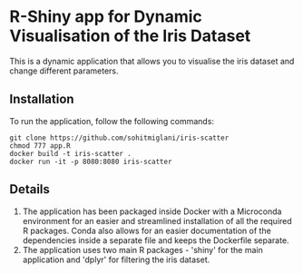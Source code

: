 # R-Shiny app for Dynamic Visualisation of the Iris Dataset

This is a dynamic application that allows you to visualise the iris dataset and change different parameters.

## Installation
To run the application, follow the following commands:

```terminal
git clone https://github.com/sohitmiglani/iris-scatter
chmod 777 app.R
docker build -t iris-scatter .
docker run -it -p 8080:8080 iris-scatter
```

## Details

1. The application has been packaged inside Docker with a Microconda environment for an easier and streamlined installation of all the required R packages. Conda also allows for an easier documentation of the dependencies inside a separate file and keeps the Dockerfile separate.
2. The application uses two main R packages - 'shiny' for the main application and 'dplyr' for filtering the iris dataset.
